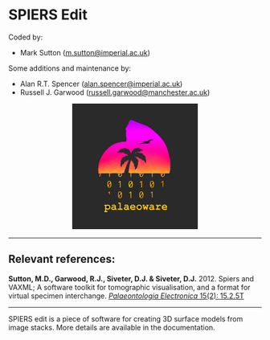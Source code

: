 # SPIERS Edit

Coded by:
 - Mark Sutton (m.sutton@imperial.ac.uk)

Some additions and maintenance by:

 - Alan R.T. Spencer (alan.spencer@imperial.ac.uk)
 - Russell J. Garwood (russell.garwood@manchester.ac.uk)

<p align="center">
  <img width="250" height="250" src="./src/resources/palaeoware_logo_square.png">
</p>

______

## Relevant references:
<b>Sutton, M.D., Garwood, R.J., Siveter, D.J. &amp; Siveter, D.J.</b> 2012. Spiers and VAXML; A software toolkit for tomographic visualisation, and a format for virtual specimen interchange. <a href="http://palaeo-electronica.org/content/issue-2-2012-technical-articles/226-virtual-palaeontology-toolkit"><i>Palaeontologia Electronica</i> 15(2): 15.2.5T</a>

______

SPIERS edit is a piece of software for creating 3D surface models from image stacks. More details are available in the documentation.
